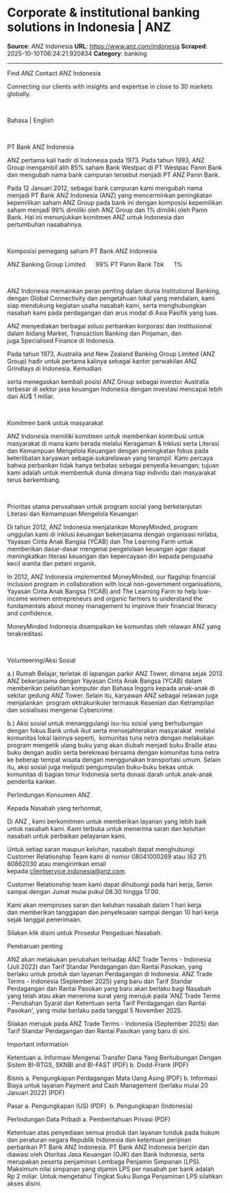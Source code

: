 # Corporate & institutional banking solutions in Indonesia | ANZ

**Source**: ANZ Indonesia
**URL**: https://www.anz.com/indonesia
**Scraped**: 2025-10-10T06:24:21.920834
**Category**: banking

---

Find ANZ Contact
ANZ Indonesia

Connecting our clients with insights and expertise in close to 30 markets globally.

 

Bahasa | English

 

PT Bank ANZ Indonesia

ANZ pertama kali hadir di Indonesia pada 1973. Pada tahun 1993, ANZ Group mengambil alih 85% saham Bank Westpac di PT Westpac Panin Bank dan mengubah nama bank campuran tersebut menjadi PT ANZ Panin Bank.

Pada 12 Januari 2012, sebagai bank campuran kami mengubah nama menjadi PT Bank ANZ Indonesia (ANZ) yang mencerminkan peningkatan kepemilikan saham ANZ Group pada bank ini dengan komposisi kepemilikan saham menjadi 99% dimiliki oleh ANZ Group dan 1% dimiliki oleh Panin Bank. Hal ini menunjukkan komitmen ANZ untuk Indonesia dan pertumbuhan nasabahnya.

 

Komposisi pemegang saham PT Bank ANZ Indonesia

ANZ Banking Group Limited	     99%
PT Panin Bank Tbk	     1%

 

ANZ Indonesia memainkan peran penting dalam dunia Institutional Banking, dengan Global Connectivity dan pengetahuan lokal yang mendalam, kami siap mendukung kegiatan usaha nasabah kami, serta menghubungkan nasabah kami pada perdagangan dan arus modal di Asia Pasifik yang luas.

ANZ menyediakan berbagai solusi perbankan korporasi dan institusional dalam bidang Market, Transaction Banking dan Pinjaman, dan juga Specialised Finance di Indonesia.

Pada tahun 1973, Australia and New Zealand Banking Group Limited (ANZ Group) hadir untuk pertama kalinya sebagai kantor perwakilan ANZ Grindlays di Indonesia. Kemudian

serta menegaskan kembali posisi ANZ Group sebagai investor Australia terbesar di sektor jasa keuangan Indonesia dengan investasi mencapai lebih dari AU$ 1 miliar.

 

Komitmen bank untuk masyarakat

ANZ Indonesia memiliki komitmen untuk memberikan kontribusi untuk masyarakat di mana kami berada melalui Keragaman & Inklusi serta Literasi dan Kemampuan Mengelola Keuangan dengan peningkatan fokus pada keterlibatan karyawan sebagai sukarelawan yang terampil. Kami percaya bahwa perbankan tidak hanya terbatas sebagai penyedia keuangan; tujuan kami adalah untuk membentuk dunia dimana tiap individu dan masyarakat terus berkembang.

 

Prioritas utama perusahaan untuk program social yang berkelanjutan
Literasi dan Kemampuan Mengelola Keuangan

Di tahun 2012, ANZ Indonesia menjalankan MoneyMinded, program unggulan kami di inklusi keuangan bekerjasama dengan organisasi nirlaba, Yayasan Cinta Anak Bangsa (YCAB) dan The Learning Farm untuk memberikan dasar-dasar mengenai pengelolaan keuangan agar dapat meningkatkan literasi keuangan dan kepercayaan diri kepada pengusaha kecil wanita dan petani organik.

In 2012, ANZ Indonesia implemented MoneyMinded, our flagship financial inclusion program in collaboration with local non-government organisations, Yayasan Cinta Anak Bangsa (YCAB) and The Learning Farm to help low-income women entrepreneurs and organic farmers to understand the fundamentals about money management to improve their financial literacy and confidence.

MoneyMinded Indonesia disampaikan ke komunitas oleh relawan ANZ yang terakreditasi. 

 

Volunteering/Aksi Sosial

a.) Rumah Belajar, terletak di lapangan parkir ANZ Tower, dimana sejak 2013 ANZ bekerjasama dengan Yayasan Cinta Anak Bangsa (YCAB) dalam memberikan pelatihan komputer dan Bahasa Inggris kepada anak-anak di sekitar gedung ANZ Tower. Selain itu, karyawan ANZ sebagai relawan juga menjalankan  program ektrakurikuler termasuk Kesenian dan Ketrampilan dan sosialisasi mengenai Cybercrime.

b.) Aksi sosial untuk menanggulangi isu-isu sosial yang berhubungan dengan fokus Bank untuk ikut serta mensejahterakan masyarakat  melalui komunitas lokal lainnya seperti,  komunitas tuna netra dengan melakukan program mengetik ulang buku yang akan diubah menjadi buku Braille atau buku dengan audio serta berekreasi bersama dengan komunitas tuna netra ke beberap tempat wisata dengan menggunakan transportasi umum. Selain itu, aksi sosial juga meliputi pengumpulan buku-buku bekas untuk komunitas di bagian timur Indonesia serta donasi darah untuk anak-anak penderita kanker.
 

Perlindungan Konsumen ANZ

Kepada Nasabah yang terhormat, 

Di ANZ , kami berkomitmen untuk memberikan layanan yang lebih baik untuk nasabah kami. Kami terbuka untuk menerima saran dan keluhan nasabah untuk perbaikan pelayanan kami. 

Untuk setiap saran maupun keluhan, nasabah dapat menghubungi Customer Relationship Team kami di nomor 08041000269 atau (62 21) 80862030 atau mengirimkan email kepada clientservice.indonesia@anz.com.

Customer Relationship team kami dapat dihubungi pada hari kerja, Senin sampai dengan Jumat mulai pukul 08.30 hingga 17.00.

Kami akan memproses saran dan keluhan nasabah dalam 1 hari kerja dan memberikan tanggapan dan penyelesaian sampai dengan 10 hari kerja sejak tanggal penerimaan.

Silakan klik disini untuk Prosedur Pengaduan Nasabah.
 

Pembaruan penting

ANZ akan melakukan perubahan terhadap ANZ Trade Terms - Indonesia (Juli 2022) dan Tarif Standar Perdagangan dan Rantai Pasokan, yang berlaku untuk produk dan layanan Perdagangan di Indonesia. ANZ Trade Terms - Indonesia (September 2025) yang baru dan Tarif Standar Perdagangan dan Rantai Pasokan yang baru akan berlaku bagi Nasabah yang telah atau akan menerima surat yang merujuk pada 'ANZ Trade Terms - Perubahan Syarat dan Ketentuan serta Tarif Perdagangan dan Rantai Pasokan', yang mulai berlaku pada tanggal 5 November 2025.

Silakan merujuk pada ANZ Trade Terms - Indonesia (September 2025) dan Tarif Standar Perdagangan dan Rantai Pasokan yang baru di sini.

Important information

Ketentuan
a. Informasi Mengenai Transfer Dana Yang Berhubungan Dengan Sistem BI-RTGS, SKNBI and BI-FAST (PDF)
b. Dodd-Frank (PDF)

Bisnis
a. Pengungkapan Perdagangan Mata Uang Asing (PDF)
b. Informasi Biaya untuk layanan Payment and Cash Management (berlaku mulai 20 Januari 2022) (PDF)

Pasar
a. Pengungkapan (US) (PDF) 
b. Pengungkapan (Indonesia)

Perlindungan Data Pribadi
a. Pemberitahuan Privasi (PDF)

Ketentuan atas penyediaan semua produk dan layanan tunduk pada hukum dan peraturan negara Republik Indonesia dan ketentuan perijinan perbankan PT Bank ANZ Indonesia.
PT Bank ANZ Indonesia berizin dan diawasi oleh Otoritas Jasa Keuangan (OJK) dan Bank Indonesia, serta merupakan peserta penjaminan Lembaga Penjamin Simpanan (LPS).
Maksimum nilai simpanan yang dijamin LPS per nasabah per bank adalah Rp 2 miliar. Untuk mengetahui Tingkat Suku Bunga Penjaminan LPS silahkan akses disini.

